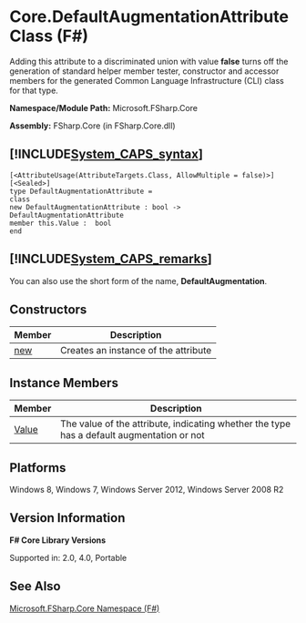 # Core.DefaultAugmentationAttribute Class (F#)

Adding this attribute to a discriminated union with value **false** turns off the generation of standard helper member tester, constructor and accessor members for the generated Common Language Infrastructure (CLI) class for that type.

**Namespace/Module Path:** Microsoft.FSharp.Core

**Assembly:** FSharp.Core (in FSharp.Core.dll)


## [!INCLUDE[System_CAPS_syntax](//System/Token/System_CAPS_syntax_md.md)]

```
[<AttributeUsage(AttributeTargets.Class, AllowMultiple = false)>]
[<Sealed>]
type DefaultAugmentationAttribute =
class
new DefaultAugmentationAttribute : bool -> DefaultAugmentationAttribute
member this.Value :  bool
end
```

## [!INCLUDE[System_CAPS_remarks](//System/Token/System_CAPS_remarks_md.md)]
You can also use the short form of the name, **DefaultAugmentation**.


## Constructors


|Member|Description|
|------|-----------|
|[new](http://msdn.microsoft.com/en-us/library/866905a2-58a8-4f9d-9d9a-3e0c19226440)|Creates an instance of the attribute|

## Instance Members


|Member|Description|
|------|-----------|
|[Value](http://msdn.microsoft.com/en-us/library/25fcdeae-c8ae-452b-b7b5-a8ab5afa20db)|The value of the attribute, indicating whether the type has a default augmentation or not|

## Platforms
Windows 8, Windows 7, Windows Server 2012, Windows Server 2008 R2


## Version Information
**F# Core Library Versions**

Supported in: 2.0, 4.0, Portable




## See Also
[Microsoft.FSharp.Core Namespace &#40;F&#35;&#41;](Microsoft.FSharp.Core+Namespace+28%F%2329%.md)

